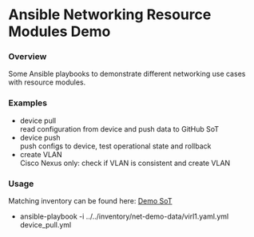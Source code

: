 # **Ansible Networking Resource Modules Demo**

### **Overview**
Some Ansible playbooks to demonstrate different networking use cases with resource modules. 

### **Examples**
* device pull<br/>
    read configuration from device and push data to GitHub SoT
* device push<br />
    push configs to device, test operational state and rollback
* create VLAN<br />
    Cisco Nexus only: check if VLAN is consistent and create VLAN 

### **Usage**
Matching inventory can be found here: 
[Demo SoT](https://github.com/maxrainer/net-demo-data)

* ansible-playbook -i ../../inventory/net-demo-data/virl1.yaml.yml device_pull.yml
